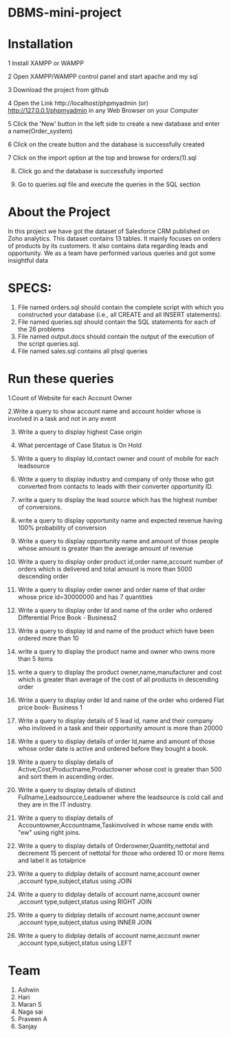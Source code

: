# DBMS-mini-project
# Installation

 1 Install XAMPP or WAMPP

 2 Open XAMPP/WAMPP control panel and start apache and my sql

 3 Download the project from github

 4 Open the Link http://localhost/phpmyadmin (or) http://127.0.0.1/phpmyadmin in any Web Browser on your Computer

 5 Click  the 'New' button in the left side to create a new database and enter a name(Order_system)

 6 Click on the create button and the database is successfully created

 7 Click on the import option at the top and browse for orders(1).sql 
 
 8. Click go and the database is successfully imported

 9. Go to queries.sql file and execute the queries in the SQL section 
 
 
# About the Project

In this project we have got the dataset of Salesforce CRM published on Zoho analytics. This dataset contains 13 tables. It mainly focuses on orders of products by its customers. It also contains data regarding leads and opportunity. We as a team have performed various queries and got some insightful data


 

 
# SPECS:

1. File named orders.sql should contain the complete script with which you constructed your database (i.e., all CREATE and all INSERT statements).
2.  File named queries.sql should contain the SQL statements for each of the 26 problems 
3.  File named output.docs should contain the output of the execution of the script queries.sql.
4.  File named sales.sql contains all plsql queries

# Run these queries

1.Count of Website for each Account Owner

2.Write a query to show account name and account holder whose is involved in a task and not in any event

3. Write a query to display highest Case origin 

4. What percentage of Case Status is On Hold 

5. Write a query to display Id,contact owner and count of mobile for each leadsource

6. Write a query to display industry and company of only those who got converted from contacts to leads with their converter opportunity ID.

7. write a query to display the lead source which has the highest number of conversions.

8. write a query to display opportunity name and expected revenue having 100% probability of conversion

9. Write a query to display opportunity name and amount of those people whose amount is greater than the average amount of revenue

10. Write a query to display order product id,order name,account number of orders which is delivered and total amount is more than 5000 descending order

11.  Write a query to display order owner and order name of that order whose price id=30000000  and has 7 quantities

12.  Write a query to display order Id and name of the order who ordered Differential Price Book - Business2

13.  Write a query to display Id and name of the product which have been ordered more than 10

14.  write a query to display the product name and owner who owns more than 5 items

15.  write a query to display the product owner,name,manufacturer and cost which is greater than average of the cost of all products in descending order


16.  Write a query to display order Id and name of the order who ordered Flat price book- Business 1


17. Write a query to display details of 5 lead id, name and their company who invloved in a task and their opportunity amount is more than 20000  


18.  Write a query to display details of order Id,name and amount of those whose order date is active and ordered before they bought a book.

19.  Write a query to display details of Active,Cost,Productname,Productowner whose cost is greater than 500 and sort them in ascending order.  

20.  Write a query to display details of distinct Fullname,Leadsourcce,Leadowner where the leadsource is cold call and they are in the IT industry.

21.  Write a query to display details of Accountowner,Accountname,Taskinvolved in whose name ends with "ew" using right joins.

22.  Write a query to display details of Orderowner,Quantity,nettotal and decrement 15 percent of nettotal for those who ordered 10 or more items and label it as totalprice

23.  Write a query to didplay details of account name,account owner ,account type,subject,status using JOIN

24.  Write a query to didplay details of account name,account owner ,account type,subject,status using RIGHT JOIN

25.  Write a query to didplay details of account name,account owner ,account type,subject,status using INNER JOIN

26.  Write a query to didplay details of account name,account owner ,account type,subject,status using LEFT





# Team
1. Ashwin 
2. Hari  
3. Maran S 
4. Naga sai
5. Praveen A
6. Sanjay






